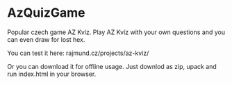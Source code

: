 # AzQuizGame
Popular czech game AZ Kvíz. Play AZ Kvíz with your own questions and you can even draw for lost hex.

You can test it here: rajmund.cz/projects/az-kviz/

Or you can download it for offline usage. Just downlod as zip, upack and run index.html in your browser.
